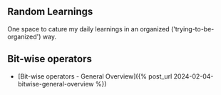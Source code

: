 ## Random Learnings

One space to cature my daily learnings in an organized ('trying-to-be-organized') way.

## Bit-wise operators 

- [Bit-wise operators - General Overview]({% post_url 2024-02-04-bitwise-general-overview %})
